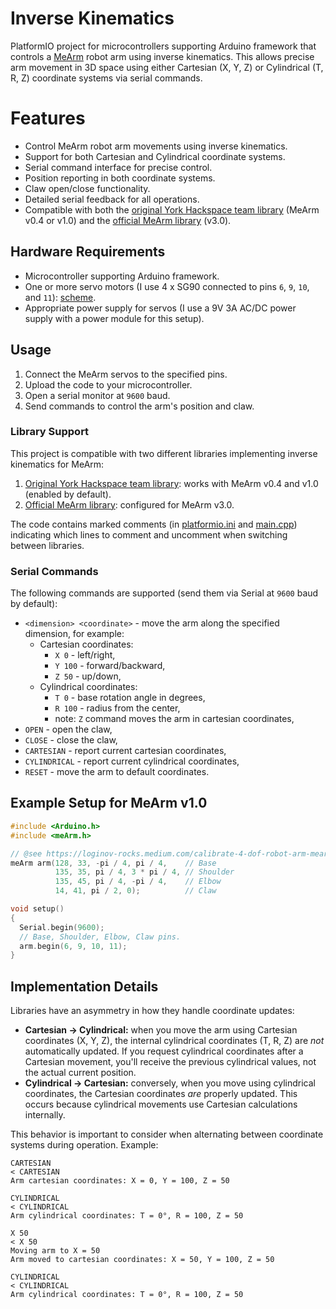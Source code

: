 # Inverse Kinematics

PlatformIO project for microcontrollers supporting Arduino framework that controls a
[MeArm](https://github.com/MeArm/MeArm) robot arm using inverse kinematics. This allows precise arm movement in 3D
space using either Cartesian (X, Y, Z) or Cylindrical (T, R, Z) coordinate systems via serial commands.

# Features

- Control MeArm robot arm movements using inverse kinematics.
- Support for both Cartesian and Cylindrical coordinate systems.
- Serial command interface for precise control.
- Position reporting in both coordinate systems.
- Claw open/close functionality.
- Detailed serial feedback for all operations.
- Compatible with both the [original York Hackspace team library](https://github.com/yorkhackspace/meArm) (MeArm v0.4
  or v1.0) and the [official MeArm library](https://github.com/MeArm/MeArm-Arduino) (v3.0).

## Hardware Requirements

- Microcontroller supporting Arduino framework.
- One or more servo motors (I use 4 x SG90 connected to pins `6`, `9`, `10`, and `11`):
  [scheme](https://docs.arduino.cc/tutorials/generic/basic-servo-control/).
- Appropriate power supply for servos (I use a 9V 3A AC/DC power supply with a power module for this setup).

## Usage

1. Connect the MeArm servos to the specified pins.
2. Upload the code to your microcontroller.
3. Open a serial monitor at `9600` baud.
4. Send commands to control the arm's position and claw.

### Library Support

This project is compatible with two different libraries implementing inverse kinematics for MeArm:

1. [Original York Hackspace team library](https://github.com/yorkhackspace/meArm): works with MeArm v0.4 and v1.0
   (enabled by default).
1. [Official MeArm library](https://github.com/MeArm/MeArm-Arduino): configured for MeArm v3.0.

The code contains marked comments (in
[platformio.ini](https://github.com/loginov-rocks/4-DOF-Robot-Arm/blob/main/firmware/Inverse-Kinematics/platformio.ini) and
[main.cpp](https://github.com/loginov-rocks/4-DOF-Robot-Arm/blob/main/firmware/Inverse-Kinematics/src/main.cpp)) indicating which lines to comment and uncomment when switching between libraries.

### Serial Commands

The following commands are supported (send them via Serial at `9600` baud by default):

- `<dimension> <coordinate>` - move the arm along the specified dimension, for example:
  - Cartesian coordinates:
    - `X 0` - left/right,
    - `Y 100` - forward/backward,
    - `Z 50` - up/down,
  - Cylindrical coordinates:
    - `T 0` - base rotation angle in degrees,
    - `R 100` - radius from the center,
    - note: `Z` command moves the arm in cartesian coordinates,
- `OPEN` - open the claw,
- `CLOSE` - close the claw,
- `CARTESIAN` - report current cartesian coordinates,
- `CYLINDRICAL` - report current cylindrical coordinates,
- `RESET` - move the arm to default coordinates.

## Example Setup for MeArm v1.0

```cpp
#include <Arduino.h>
#include <meArm.h>

// @see https://loginov-rocks.medium.com/calibrate-4-dof-robot-arm-mearm-for-inverse-kinematics-part-2-16698b674694
meArm arm(128, 33, -pi / 4, pi / 4,    // Base
          135, 35, pi / 4, 3 * pi / 4, // Shoulder
          135, 45, pi / 4, -pi / 4,    // Elbow
          14, 41, pi / 2, 0);          // Claw

void setup()
{
  Serial.begin(9600);
  // Base, Shoulder, Elbow, Claw pins.
  arm.begin(6, 9, 10, 11);
}
```

## Implementation Details

Libraries have an asymmetry in how they handle coordinate updates:

- **Cartesian → Cylindrical:** when you move the arm using Cartesian coordinates (X, Y, Z), the internal cylindrical
  coordinates (T, R, Z) are _not_ automatically updated. If you request cylindrical coordinates after a Cartesian
  movement, you'll receive the previous cylindrical values, not the actual current position.
- **Cylindrical → Cartesian:** conversely, when you move using cylindrical coordinates, the Cartesian coordinates _are_
  properly updated. This occurs because cylindrical movements use Cartesian calculations internally.

This behavior is important to consider when alternating between coordinate systems during operation. Example:

```
CARTESIAN
< CARTESIAN
Arm cartesian coordinates: X = 0, Y = 100, Z = 50

CYLINDRICAL
< CYLINDRICAL
Arm cylindrical coordinates: T = 0°, R = 100, Z = 50

X 50
< X 50
Moving arm to X = 50
Arm moved to cartesian coordinates: X = 50, Y = 100, Z = 50

CYLINDRICAL
< CYLINDRICAL
Arm cylindrical coordinates: T = 0°, R = 100, Z = 50
```
